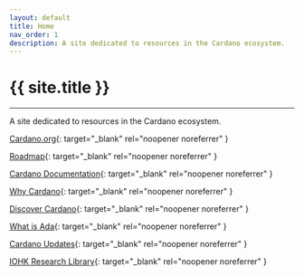 ```yaml
---
layout: default
title: Home
nav_order: 1
description: A site dedicated to resources in the Cardano ecosystem.
---
```


# {{ site.title }}

---

A site dedicated to resources in the Cardano ecosystem.


[Cardano.org](https://cardano.org/){: target="_blank" rel="noopener noreferrer" }

[Roadmap](https://roadmap.cardano.org/en/){: target="_blank" rel="noopener noreferrer" }

[Cardano Documentation](https://docs.cardano.org/en/latest/){: target="_blank" rel="noopener noreferrer" }

[Why Cardano](https://why.cardano.org/){: target="_blank" rel="noopener noreferrer" }

[Discover Cardano](https://cardano.org/discover-cardano/){: target="_blank" rel="noopener noreferrer" }

[What is Ada](https://cardano.org/what-is-ada/){: target="_blank" rel="noopener noreferrer" }

[Cardano Updates](https://cardanoupdates.com/){: target="_blank" rel="noopener noreferrer" }

[IOHK Research Library](https://iohk.io/en/research/library/){: target="_blank" rel="noopener noreferrer" }
